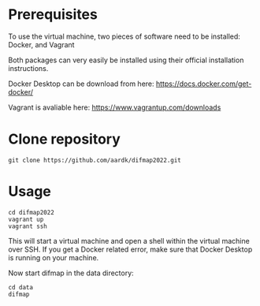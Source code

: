 # Prerequisites 
To use the virtual machine, two pieces of software need to be installed: Docker, and Vagrant

Both packages can very easily be installed using their official installation instructions.

Docker Desktop can be download from here:
https://docs.docker.com/get-docker/

Vagrant is avaliable here:
https://www.vagrantup.com/downloads

# Clone repository

```
git clone https://github.com/aardk/difmap2022.git
```

# Usage
```
cd difmap2022
vagrant up
vagrant ssh
```

This will start a virtual machine and open a shell within the virtual machine over SSH. If you get a Docker related error, make sure that Docker Desktop is running on your machine.

Now start difmap in the data directory:
```
cd data
difmap
```
